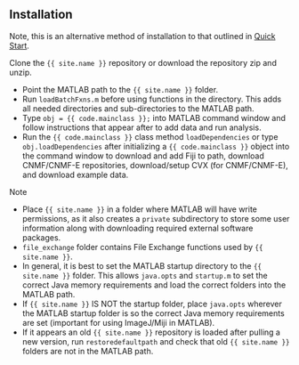 ## Installation

Note, this is an alternative method of installation to that outlined in [Quick Start](install.md).

Clone the `{{ site.name }}` repository or download the repository zip and unzip.

- Point the MATLAB path to the `{{ site.name }}` folder.
- Run `loadBatchFxns.m` before using functions in the directory. This adds all needed directories and sub-directories to the MATLAB path.
- Type `obj = {{ code.mainclass }};` into MATLAB command window and follow instructions that appear after to add data and run analysis.
- Run the `{{ code.mainclass }}` class method `loadDependencies` or type `obj.loadDependencies` after initializing a `{{ code.mainclass }}` object into the command window to download and add Fiji to path, download CNMF/CNMF-E repositories, download/setup CVX (for CNMF/CNMF-E), and download example data.

Note

- Place `{{ site.name }}` in a folder where MATLAB will have write permissions, as it also creates a `private` subdirectory to store some user information along with downloading required external software packages.
- `file_exchange` folder contains File Exchange functions used by `{{ site.name }}`.
- In general, it is best to set the MATLAB startup directory to the `{{ site.name }}` folder. This allows `java.opts` and `startup.m` to set the correct Java memory requirements and load the correct folders into the MATLAB path.
- If `{{ site.name }}` IS NOT the startup folder, place `java.opts` wherever the MATLAB startup folder is so the correct Java memory requirements are set (important for using ImageJ/Miji in MATLAB).
- If it appears an old `{{ site.name }}` repository is loaded after pulling a new version, run `restoredefaultpath` and check that old `{{ site.name }}` folders are not in the MATLAB path.
<!-- - This version of `{{ site.name }}` has been tested on Windows MATLAB `2015b`, `2017a`, and `2018b`. Moderate testing on Windows and OSX (10.10.5) `2017b` and `2018b`. -->